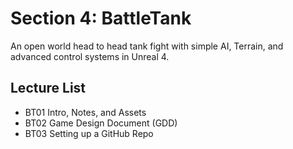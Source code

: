 # Section 4: BattleTank
An open world head to head tank fight with simple AI, Terrain, and advanced control systems in Unreal 4.

## Lecture List
* BT01 Intro, Notes, and Assets
* BT02 Game Design Document (GDD)
* BT03 Setting up a GitHub Repo
